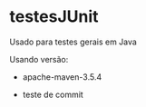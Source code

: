 # testesJUnit
Usado para testes gerais em Java

Usando versão:
- apache-maven-3.5.4

- teste de commit